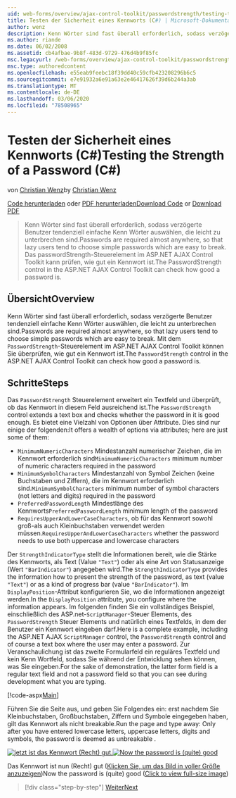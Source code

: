 ```yaml
---
uid: web-forms/overview/ajax-control-toolkit/passwordstrength/testing-the-strength-of-a-password-cs
title: Testen der Sicherheit eines Kennworts (C#) | Microsoft-Dokumentation
author: wenz
description: Kenn Wörter sind fast überall erforderlich, sodass verzögerte Benutzer tendenziell einfache Kenn Wörter auswählen, die leicht zu unterbrechen sind. Das passwordStrength-Steuerelement im ASP. N...
ms.author: riande
ms.date: 06/02/2008
ms.assetid: cb4afbae-9b8f-483d-9729-476d4b9f85fc
msc.legacyurl: /web-forms/overview/ajax-control-toolkit/passwordstrength/testing-the-strength-of-a-password-cs
msc.type: authoredcontent
ms.openlocfilehash: e55eab9feebc18f39dd40c59cfb423208296b6c5
ms.sourcegitcommit: e7e91932a6e91a63e2e46417626f39d6b244a3ab
ms.translationtype: MT
ms.contentlocale: de-DE
ms.lasthandoff: 03/06/2020
ms.locfileid: "78508965"
---
```

# <a name="testing-the-strength-of-a-password-c"></a><span data-ttu-id="15c1b-104">Testen der Sicherheit eines Kennworts (C#)</span><span class="sxs-lookup"><span data-stu-id="15c1b-104">Testing the Strength of a Password (C#)</span></span>

<span data-ttu-id="15c1b-105">von [Christian Wenz](https://github.com/wenz)</span><span class="sxs-lookup"><span data-stu-id="15c1b-105">by [Christian Wenz](https://github.com/wenz)</span></span>

<span data-ttu-id="15c1b-106">[Code herunterladen](https://download.microsoft.com/download/9/3/f/93f8daea-bebd-4821-833b-95205389c7d0/PasswordStrength0.cs.zip) oder [PDF herunterladen](https://download.microsoft.com/download/2/d/c/2dc10e34-6983-41d4-9c08-f78f5387d32b/passwordstrength0CS.pdf)</span><span class="sxs-lookup"><span data-stu-id="15c1b-106">[Download Code](https://download.microsoft.com/download/9/3/f/93f8daea-bebd-4821-833b-95205389c7d0/PasswordStrength0.cs.zip) or [Download PDF](https://download.microsoft.com/download/2/d/c/2dc10e34-6983-41d4-9c08-f78f5387d32b/passwordstrength0CS.pdf)</span></span>

> <span data-ttu-id="15c1b-107">Kenn Wörter sind fast überall erforderlich, sodass verzögerte Benutzer tendenziell einfache Kenn Wörter auswählen, die leicht zu unterbrechen sind.</span><span class="sxs-lookup"><span data-stu-id="15c1b-107">Passwords are required almost anywhere, so that lazy users tend to choose simple passwords which are easy to break.</span></span> <span data-ttu-id="15c1b-108">Das passwordStrength-Steuerelement im ASP.NET AJAX Control Toolkit kann prüfen, wie gut ein Kennwort ist.</span><span class="sxs-lookup"><span data-stu-id="15c1b-108">The PasswordStrength control in the ASP.NET AJAX Control Toolkit can check how good a password is.</span></span>

## <a name="overview"></a><span data-ttu-id="15c1b-109">Übersicht</span><span class="sxs-lookup"><span data-stu-id="15c1b-109">Overview</span></span>

<span data-ttu-id="15c1b-110">Kenn Wörter sind fast überall erforderlich, sodass verzögerte Benutzer tendenziell einfache Kenn Wörter auswählen, die leicht zu unterbrechen sind.</span><span class="sxs-lookup"><span data-stu-id="15c1b-110">Passwords are required almost anywhere, so that lazy users tend to choose simple passwords which are easy to break.</span></span> <span data-ttu-id="15c1b-111">Mit dem `PasswordStrength`-Steuerelement im ASP.NET AJAX Control Toolkit können Sie überprüfen, wie gut ein Kennwort ist.</span><span class="sxs-lookup"><span data-stu-id="15c1b-111">The `PasswordStrength` control in the ASP.NET AJAX Control Toolkit can check how good a password is.</span></span>

## <a name="steps"></a><span data-ttu-id="15c1b-112">Schritte</span><span class="sxs-lookup"><span data-stu-id="15c1b-112">Steps</span></span>

<span data-ttu-id="15c1b-113">Das `PasswordStrength` Steuerelement erweitert ein Textfeld und überprüft, ob das Kennwort in diesem Feld ausreichend ist.</span><span class="sxs-lookup"><span data-stu-id="15c1b-113">The `PasswordStrength` control extends a text box and checks whether the password in it is good enough.</span></span> <span data-ttu-id="15c1b-114">Es bietet eine Vielzahl von Optionen über Attribute. Dies sind nur einige der folgenden:</span><span class="sxs-lookup"><span data-stu-id="15c1b-114">It offers a wealth of options via attributes; here are just some of them:</span></span>

- <span data-ttu-id="15c1b-115">`MinimumNumericCharacters` Mindestanzahl numerischer Zeichen, die im Kennwort erforderlich sind</span><span class="sxs-lookup"><span data-stu-id="15c1b-115">`MinimumNumericCharacters` minimum number of numeric characters required in the password</span></span>
- <span data-ttu-id="15c1b-116">`MinimumSymbolCharacters` Mindestanzahl von Symbol Zeichen (keine Buchstaben und Ziffern), die im Kennwort erforderlich sind.</span><span class="sxs-lookup"><span data-stu-id="15c1b-116">`MinimumSymbolCharacters` minimum number of symbol characters (not letters and digits) required in the password</span></span>
- <span data-ttu-id="15c1b-117">`PreferredPasswordLength` Mindestlänge des Kennworts</span><span class="sxs-lookup"><span data-stu-id="15c1b-117">`PreferredPasswordLength` minimum length of the password</span></span>
- <span data-ttu-id="15c1b-118">`RequiresUpperAndLowerCaseCharacters`, ob für das Kennwort sowohl groß-als auch Kleinbuchstaben verwendet werden müssen.</span><span class="sxs-lookup"><span data-stu-id="15c1b-118">`RequiresUpperAndLowerCaseCharacters` whether the password needs to use both uppercase and lowercase characters</span></span>

<span data-ttu-id="15c1b-119">Der `StrengthIndicatorType` stellt die Informationen bereit, wie die Stärke des Kennworts, als Text (Value `"Text"`) oder als eine Art von Statusanzeige (Wert `"BarIndicator"`) angegeben wird.</span><span class="sxs-lookup"><span data-stu-id="15c1b-119">The `StrengthIndicatorType` provides the information how to present the strength of the password, as text (value `"Text"`) or as a kind of progress bar (value `"BarIndicator"`).</span></span> <span data-ttu-id="15c1b-120">Im `DisplayPosition`-Attribut konfigurieren Sie, wo die Informationen angezeigt werden.</span><span class="sxs-lookup"><span data-stu-id="15c1b-120">In the `DisplayPosition` attribute, you configure where the information appears.</span></span> <span data-ttu-id="15c1b-121">Im folgenden finden Sie ein vollständiges Beispiel, einschließlich des ASP.net-`ScriptManager`-Steuer Elements, des `PasswordStrength` Steuer Elements und natürlich eines Textfelds, in dem der Benutzer ein Kennwort eingeben darf.</span><span class="sxs-lookup"><span data-stu-id="15c1b-121">Here is a complete example, including the ASP.NET AJAX `ScriptManager` control, the `PasswordStrength` control and of course a text box where the user may enter a password.</span></span> <span data-ttu-id="15c1b-122">Zur Veranschaulichung ist das zweite Formularfeld ein reguläres Textfeld und kein Kenn Wortfeld, sodass Sie während der Entwicklung sehen können, was Sie eingeben.</span><span class="sxs-lookup"><span data-stu-id="15c1b-122">For the sake of demonstration, the latter form field is a regular text field and not a password field so that you can see during development what you are typing.</span></span>

[!code-aspx[Main](testing-the-strength-of-a-password-cs/samples/sample1.aspx)]

<span data-ttu-id="15c1b-123">Führen Sie die Seite aus, und geben Sie Folgendes ein: erst nachdem Sie Kleinbuchstaben, Großbuchstaben, Ziffern und Symbole eingegeben haben, gilt das Kennwort als nicht breakable.</span><span class="sxs-lookup"><span data-stu-id="15c1b-123">Run the page and type away: Only after you have entered lowercase letters, uppercase letters, digits and symbols, the password is deemed as unbreakable .</span></span>

<span data-ttu-id="15c1b-124">[![jetzt ist das Kennwort (Recht) gut.](testing-the-strength-of-a-password-cs/_static/image2.png)](testing-the-strength-of-a-password-cs/_static/image1.png)</span><span class="sxs-lookup"><span data-stu-id="15c1b-124">[![Now the password is (quite) good](testing-the-strength-of-a-password-cs/_static/image2.png)](testing-the-strength-of-a-password-cs/_static/image1.png)</span></span>

<span data-ttu-id="15c1b-125">Das Kennwort ist nun (Recht) gut ([Klicken Sie, um das Bild in voller Größe anzuzeigen](testing-the-strength-of-a-password-cs/_static/image3.png))</span><span class="sxs-lookup"><span data-stu-id="15c1b-125">Now the password is (quite) good ([Click to view full-size image](testing-the-strength-of-a-password-cs/_static/image3.png))</span></span>

> [!div class="step-by-step"]
> [<span data-ttu-id="15c1b-126">Weiter</span><span class="sxs-lookup"><span data-stu-id="15c1b-126">Next</span></span>](testing-the-strength-of-a-password-vb.md)
